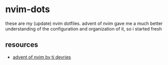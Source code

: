 # nvim-dots
these are my (update) nvim dotfiles. advent of nvim gave me a much better understanding of the configuration and organization of it, so i started fresh
## resources
- [advent of nvim by tj devries](https://www.youtube.com/playlist?list=PLep05UYkc6wTyBe7kPjQFWVXTlhKeQejM)

